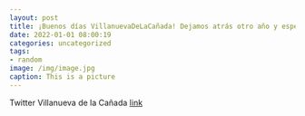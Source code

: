 ```yaml
---
layout: post
title: ¡Buenos días VillanuevaDeLaCañada! Dejamos atrás otro año y esperamos que el que está a punto de comenzar nos traiga postales t...
date: 2022-01-01 08:00:19
categories: uncategorized
tags:
- random
image: /img/image.jpg
caption: This is a picture
---
```

Twitter Villanueva de la Cañada [link](https://twitter.com/AytoVDLCanada/status/1476831508170264587)
